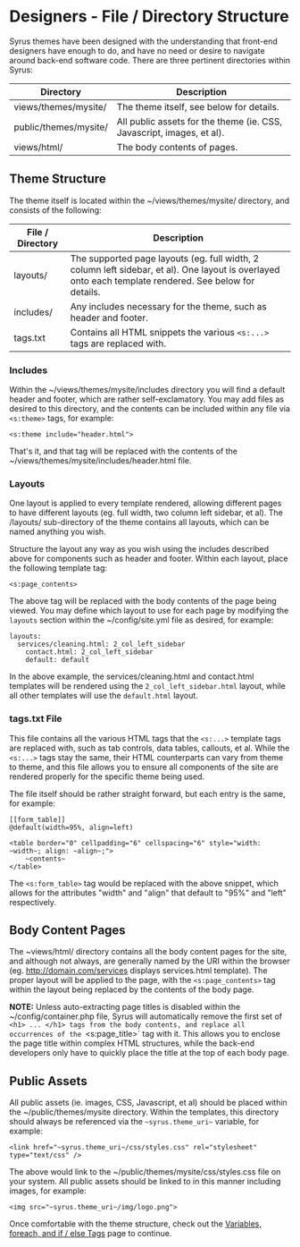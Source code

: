 
# Designers - File / Directory Structure

Syrus themes have been designed with the understanding that front-end designers have enough to do, and have no need or desire to navigate around back-end software code.  There are three pertinent directories within Syrus:

Directory | Description
------------- |------------- 
views/themes/mysite/ | The theme itself, see below for details.
public/themes/mysite/ | All public assets for the theme (ie. CSS, Javascript, images, et al).
views/html/ | The body contents of pages.


<a name="theme_structure"></a>
## Theme Structure

The theme itself is located within the ~/views/themes/mysite/ directory, and consists of the following:

File / Directory | Description
------------- |------------- 
layouts/ | The supported page layouts (eg. full width, 2 column left sidebar, et al).  One layout is overlayed onto each template rendered.  See below for details.
includes/ | Any includes necessary for the theme, such as header and footer.
tags.txt | Contains all HTML snippets the various `<s:...>` tags are replaced with. 

### Includes

Within the ~/views/themes/mysite/includes directory you will find a default header and footer, which are rather self-exclamatory.  You may add files as desired to this directory, and the contents can be included within any file via `<s:theme>` tags, for example:

`<s:theme include="header.html">`

That's it, and that tag will be replaced with the contents of the ~/views/themes/mysite/includes/header.html file.


### Layouts

One layout is applied to every template rendered, allowing different pages to have different layouts (eg. full width, two column left sidebar, et al).  The /layouts/ sub-directory of the theme contains all layouts, which can be named anything you wish.  

Structure the layout any way as you wish using the includes described above for components such as header and footer.  Within each layout, place the following template tag:

`<s:page_contents>`

The above tag will be replaced with the body contents of the page being viewed.  You may define which layout to use for each page by modifying the `layouts` section within the ~/config/site.yml file as desired, for example:

~~~
layouts:
  services/cleaning.html: 2_col_left_sidebar
    contact.html: 2_col_left_sidebar
    default: default
~~~

In the above example, the services/cleaning.html and contact.html templates will be rendered using the `2_col_left_sidebar.html` layout, while all other templates will use the `default.html` layout.


### tags.txt File

This file contains all the various HTML tags that the `<s:...>` template tags are replaced with, such as tab controls, data tables, callouts, et al.  While the `<s:...>` tags stay the same, their HTML counterparts can vary from theme to theme, and this file allows you to ensure all components of the site are rendered properly for the specific theme being used.

The file itself should be rather straight forward, but each entry is the same, for example:

~~~
[[form_table]]
@default(width=95%, align=left)

<table border="0" cellpadding="6" cellspacing="6" style="width: ~width~; align: ~align~;">
    ~contents~
</table>
~~~

The `<s:form_table>` tag would be replaced with the above snippet, which allows for the attributes "width" and "align" that default to "95%" and "left" respectively.


<a name="body_pages"></a>
## Body Content Pages

The ~views/html/ directory contains all the body content pages for the site, and although not always, are generally named by the URI within the browser (eg. http://domain.com/services displays services.html template).  The proper layout will be applied to the page, with the `<s:page_contents>` tag within the layout being replaced by the contents of the body page.

**NOTE:** Unless auto-extracting page titles is disabled within the ~/config/container.php file, Syrus will automatically remove the first set of `<h1> ... </h1> tags from the body contents, and replace all occurrences of the `&lt;s:page_title&gt;` tag with it.  This allows you to enclose the page title within complex HTML structures, while the back-end developers only have to quickly place the title at the top of each body page.


<a name="public_assets"></a>
## Public Assets

All public assets (ie. images, CSS, Javascript, et al) should be placed within the ~/public/themes/mysite directory.  Within the templates, this directory should always be referenced via the `~syrus.theme_uri~` variable, for example:

`<link href="~syrus.theme_uri~/css/styles.css" rel="stylesheet" type="text/css" />`

The above would link to the ~/public/themes/mysite/css/styles.css file on your system.  All public assets should be linked to in this manner including images, for example:

`<img src="~syrus.theme_uri~/img/logo.png">`


Once comfortable with the theme structure, check out the [Variables, foreach, and if / else Tags](variables.md) page to continue.




